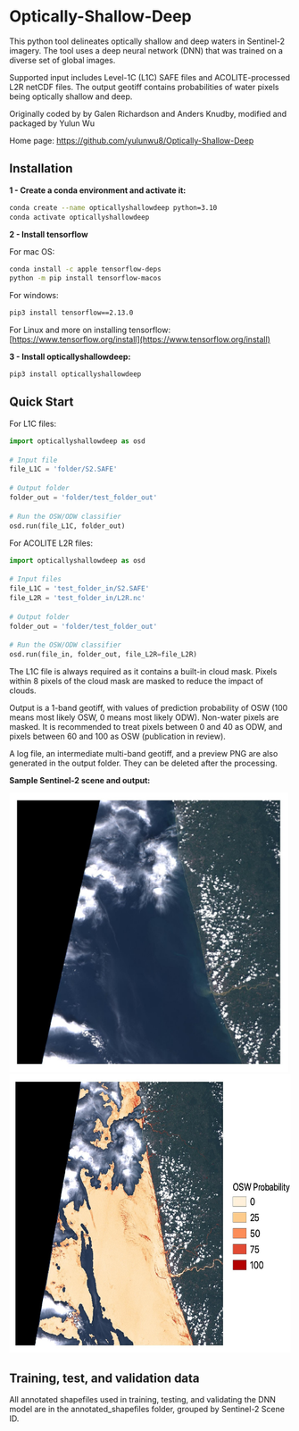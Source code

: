 # Optically-Shallow-Deep 

This python tool delineates optically shallow and deep waters in Sentinel-2 imagery. The tool uses a deep neural network (DNN) that was trained on a diverse set of global images.

Supported input includes Level-1C (L1C) SAFE files and ACOLITE-processed L2R netCDF files. The output geotiff contains probabilities of water pixels being optically shallow and deep. 

Originally coded by by Galen Richardson and Anders Knudby, modified and packaged by Yulun Wu

Home page: <a href="https://github.com/yulunwu8/Optically-Shallow-Deep" target="_blank">https://github.com/yulunwu8/Optically-Shallow-Deep</a>


 
## Installation 

**1 - Create a conda environment and activate it:**

```bash
conda create --name opticallyshallowdeep python=3.10
conda activate opticallyshallowdeep
```

**2 - Install tensorflow**

For mac OS: 

```bash
conda install -c apple tensorflow-deps
python -m pip install tensorflow-macos
```


For windows:

```bash
pip3 install tensorflow==2.13.0
```


For Linux and more on installing tensorflow: [https://www.tensorflow.org/install](https://www.tensorflow.org/install)


**3 - Install opticallyshallowdeep:**

```bash
pip3 install opticallyshallowdeep
```


## Quick Start

For L1C files: 

```python
import opticallyshallowdeep as osd

# Input file 
file_L1C = 'folder/S2.SAFE' 

# Output folder 
folder_out = 'folder/test_folder_out'

# Run the OSW/ODW classifier 
osd.run(file_L1C, folder_out)
```

For ACOLITE  L2R files: 

```python
import opticallyshallowdeep as osd

# Input files 
file_L1C = 'test_folder_in/S2.SAFE' 
file_L2R = 'test_folder_in/L2R.nc' 

# Output folder 
folder_out = 'folder/test_folder_out'

# Run the OSW/ODW classifier 
osd.run(file_in, folder_out, file_L2R=file_L2R)
```

The L1C file is always required as it contains a built-in cloud mask. Pixels within 8 pixels of the cloud mask are masked to reduce the impact of clouds. 


Output is a 1-band geotiff, with values of prediction probability of OSW (100 means most likely OSW, 0 means most likely ODW). Non-water pixels are masked. It is recommended to treat pixels between 0 and 40 as ODW, and pixels between 60 and 100 as OSW (publication in review).

A log file, an intermediate multi-band geotiff, and a preview PNG are also generated in the output folder. They can be deleted after the processing. 

**Sample Sentinel-2 scene and output:**

<img src="images/TOA.jpeg"  height="500">

<img src="images/OSW.jpeg"  height="500">

## Training, test, and validation data 

All annotated shapefiles used in training, testing, and validating the DNN model are in the annotated_shapefiles folder, grouped by Sentinel-2 Scene ID.




